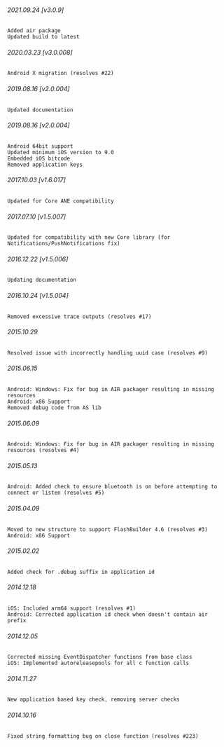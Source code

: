 ###### 2021.09.24 [v3.0.9]

```
Added air package 
Updated build to latest
```



###### 2020.03.23 [v3.0.008]

```
Android X migration (resolves #22)
```


###### 2019.08.16 [v2.0.004]

```
Updated documentation
```


###### 2019.08.16 [v2.0.004]

```
Android 64bit support
Updated minimum iOS version to 9.0 
Embedded iOS bitcode
Removed application keys 
```


###### 2017.10.03 [v1.6.017]

```
Updated for Core ANE compatibility
```


###### 2017.07.10 [v1.5.007]

```
Updated for compatibility with new Core library (for Notifications/PushNotifications fix)
```


###### 2016.12.22 [v1.5.006]

```
Updating documentation
```


###### 2016.10.24 [v1.5.004]

```
Removed excessive trace outputs (resolves #17)
```


###### 2015.10.29

```
Resolved issue with incorrectly handling uuid case (resolves #9)
```


###### 2015.06.15

```
Android: Windows: Fix for bug in AIR packager resulting in missing resources
Android: x86 Support
Removed debug code from AS lib
```


###### 2015.06.09

```
Android: Windows: Fix for bug in AIR packager resulting in missing resources (resolves #4)
```


###### 2015.05.13

```
Android: Added check to ensure bluetooth is on before attempting to connect or listen (resolves #5)
```


###### 2015.04.09

```
Moved to new structure to support FlashBuilder 4.6 (resolves #3)
Android: x86 Support
```


###### 2015.02.02

```
Added check for .debug suffix in application id
```


###### 2014.12.18

```
iOS: Included arm64 support (resolves #1) 
Android: Corrected application id check when doesn't contain air prefix 
```


###### 2014.12.05

```
Corrected missing EventDispatcher functions from base class
iOS: Implemented autoreleasepools for all c function calls
```


###### 2014.11.27

```
New application based key check, removing server checks
```


###### 2014.10.16

```
Fixed string formatting bug on close function (resolves #223)
```

